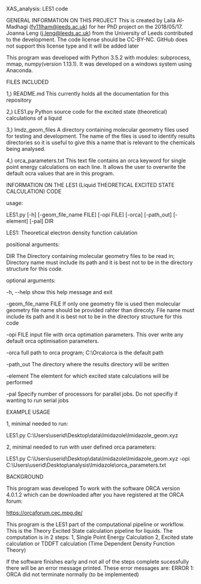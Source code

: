 XAS_analysis: LES1 code

GENERAL INFORMATION ON THIS PROJECT
This is created by Laila Al-Madhagi (fy11lham@leeds.ac.uk) for her PhD project on the 2018/05/17. Joanna Leng (j.leng@leeds.ac.uk) from the University of Leeds contributed to the development. The code license should be CC-BY-NC. GitHub does not support this license type and it will be added later

This program was developed with Python 3.5.2 with modules: subprocess, mmap, numpy(version 1.13.1). It was developed on a windows system using Anaconda.


FILES INCLUDED 

1,) README.md				This currently holds all the documentation for
							this repository

2,) LES1.py  				Python source code for the excited state (theoretical)
							calculations of a liquid
						
3,) Imdz_geom_files			A directory containing molecular geometry files used for 
							testing and development. The name of the files is used to 
							identify results directories so it is useful to give this 
							a name that is relevant to the chemicals being analysed.
						
4,) orca_parameters.txt 	This text file contains an orca keyword for single point 
							energy calculations on each line. It allows the user to 
							overwrite the default ocra values that are in this program.

							
INFORMATION ON THE LES1 (Liquid THEORETICAL EXCITED STATE CALCULATION) CODE

usage: 

LES1.py [-h] [-geom_file_name FILE] [-opi FILE] [-orca] [-path_out] [-element] [-pal] DIR


LES1: Theoretical electron density function calulation

positional arguments:

  DIR					The Directory containing molecular geometry files to be read in; 
						Directory name must include its path and it is best not to be in 
						the directory structure for this code.

optional arguments:

  -h, --help          	show this help message and exit
  
  -geom_file_name FILE  If only one geometry file is used then molecular geometry file 
						name should be provided rahter than direcoty. File name must 
						include its path and it is best not to be in the directory 
						structure for this code
					  
  -opi FILE           	input file with orca optimation parameters. This over
						write any default orca optimisation parameters.
					  
  -orca 	          	full path to orca program; C:\Orca\orca is the
						default path
					
  -path_out				The directory where the results directory will be 
						written

  -element				The elemtent for which excited state calculations 
						will be performed
      
  -pal 					Specify number of processors for parallel jobs. 
						Do not specifiy if wanting to run serial jobs
	

EXAMPLE USAGE

1, minimal needed to run:

LES1.py C:\Users\userid\Desktop\data\Imidazole\Imidazole_geom.xyz

2, minimal needed to run with user defined orca parameters:

LES1.py C:\Users\userid\Desktop\data\Imidazole\Imidazole_geom.xyz -opi C:\Users\userid\Desktop\analysis\Imidazole\orca_parameters.txt


BACKGROUND

This program was developed To work with the software ORCA version 4.0.1.2 which can be downloaded after you have registered at the ORCA forum:

https://orcaforum.cec.mpg.de/


This program is the LES1 part of the computational pipeline or workflow. This is the Theory Excited State calculation pipeline for liquids. The computation is in 2 steps:
1, Single Point Energy Calculation 2, Excited state calculation or TDDFT calculation (Time Dependent Density Function Theory)

If the software finishes early and not all of the steps complete sucessfully there will be an error message printed. These error messages are:
ERROR 1: ORCA did not terminate normally (to be implemented)
